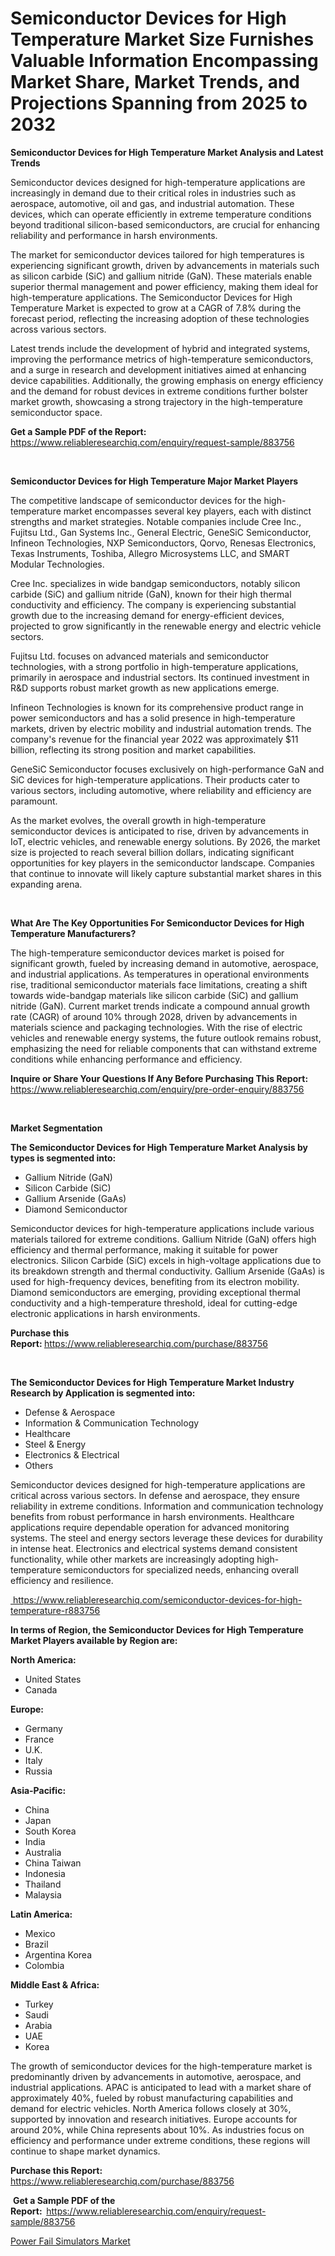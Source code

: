 <p><h1>Semiconductor Devices for High Temperature Market Size Furnishes Valuable Information Encompassing Market Share, Market Trends, and Projections Spanning from 2025 to 2032</h1></p><p><strong>Semiconductor Devices for High Temperature Market Analysis and Latest Trends</strong></p>
<p><p>Semiconductor devices designed for high-temperature applications are increasingly in demand due to their critical roles in industries such as aerospace, automotive, oil and gas, and industrial automation. These devices, which can operate efficiently in extreme temperature conditions beyond traditional silicon-based semiconductors, are crucial for enhancing reliability and performance in harsh environments.</p><p>The market for semiconductor devices tailored for high temperatures is experiencing significant growth, driven by advancements in materials such as silicon carbide (SiC) and gallium nitride (GaN). These materials enable superior thermal management and power efficiency, making them ideal for high-temperature applications. The Semiconductor Devices for High Temperature Market is expected to grow at a CAGR of 7.8% during the forecast period, reflecting the increasing adoption of these technologies across various sectors.</p><p>Latest trends include the development of hybrid and integrated systems, improving the performance metrics of high-temperature semiconductors, and a surge in research and development initiatives aimed at enhancing device capabilities. Additionally, the growing emphasis on energy efficiency and the demand for robust devices in extreme conditions further bolster market growth, showcasing a strong trajectory in the high-temperature semiconductor space.</p></p>
<p><strong>Get a Sample PDF of the Report:&nbsp;</strong> <a href="https://www.reliableresearchiq.com/enquiry/request-sample/883756?utm_campaign=3055&utm_medium=2&utm_source=Github&utm_content=ia&utm_term=06042025&utm_id=semiconductor-devices-for-high-temperature">https://www.reliableresearchiq.com/enquiry/request-sample/883756</a></p>
<p>&nbsp;</p>
<p><strong>Semiconductor Devices for High Temperature Major Market Players</strong></p>
<p><p>The competitive landscape of semiconductor devices for the high-temperature market encompasses several key players, each with distinct strengths and market strategies. Notable companies include Cree Inc., Fujitsu Ltd., Gan Systems Inc., General Electric, GeneSiC Semiconductor, Infineon Technologies, NXP Semiconductors, Qorvo, Renesas Electronics, Texas Instruments, Toshiba, Allegro Microsystems LLC, and SMART Modular Technologies.</p><p>Cree Inc. specializes in wide bandgap semiconductors, notably silicon carbide (SiC) and gallium nitride (GaN), known for their high thermal conductivity and efficiency. The company is experiencing substantial growth due to the increasing demand for energy-efficient devices, projected to grow significantly in the renewable energy and electric vehicle sectors.</p><p>Fujitsu Ltd. focuses on advanced materials and semiconductor technologies, with a strong portfolio in high-temperature applications, primarily in aerospace and industrial sectors. Its continued investment in R&D supports robust market growth as new applications emerge.</p><p>Infineon Technologies is known for its comprehensive product range in power semiconductors and has a solid presence in high-temperature markets, driven by electric mobility and industrial automation trends. The company's revenue for the financial year 2022 was approximately $11 billion, reflecting its strong position and market capabilities.</p><p>GeneSiC Semiconductor focuses exclusively on high-performance GaN and SiC devices for high-temperature applications. Their products cater to various sectors, including automotive, where reliability and efficiency are paramount.</p><p>As the market evolves, the overall growth in high-temperature semiconductor devices is anticipated to rise, driven by advancements in IoT, electric vehicles, and renewable energy solutions. By 2026, the market size is projected to reach several billion dollars, indicating significant opportunities for key players in the semiconductor landscape. Companies that continue to innovate will likely capture substantial market shares in this expanding arena.</p></p>
<p>&nbsp;</p>
<p><strong>What Are The Key Opportunities For Semiconductor Devices for High Temperature Manufacturers?</strong></p>
<p><p>The high-temperature semiconductor devices market is poised for significant growth, fueled by increasing demand in automotive, aerospace, and industrial applications. As temperatures in operational environments rise, traditional semiconductor materials face limitations, creating a shift towards wide-bandgap materials like silicon carbide (SiC) and gallium nitride (GaN). Current market trends indicate a compound annual growth rate (CAGR) of around 10% through 2028, driven by advancements in materials science and packaging technologies. With the rise of electric vehicles and renewable energy systems, the future outlook remains robust, emphasizing the need for reliable components that can withstand extreme conditions while enhancing performance and efficiency.</p></p>
<p><strong>Inquire or Share Your Questions If Any Before Purchasing This Report:</strong> <a href="https://www.reliableresearchiq.com/enquiry/pre-order-enquiry/883756?utm_campaign=3055&utm_medium=2&utm_source=Github&utm_content=ia&utm_term=06042025&utm_id=semiconductor-devices-for-high-temperature">https://www.reliableresearchiq.com/enquiry/pre-order-enquiry/883756</a></p>
<p>&nbsp;</p>
<p><strong>Market Segmentation</strong></p>
<p><strong>The Semiconductor Devices for High Temperature Market Analysis by types is segmented into:</strong></p>
<p><ul><li>Gallium Nitride (GaN)</li><li>Silicon Carbide (SiC)</li><li>Gallium Arsenide (GaAs)</li><li>Diamond Semiconductor</li></ul></p>
<p><p>Semiconductor devices for high-temperature applications include various materials tailored for extreme conditions. Gallium Nitride (GaN) offers high efficiency and thermal performance, making it suitable for power electronics. Silicon Carbide (SiC) excels in high-voltage applications due to its breakdown strength and thermal conductivity. Gallium Arsenide (GaAs) is used for high-frequency devices, benefiting from its electron mobility. Diamond semiconductors are emerging, providing exceptional thermal conductivity and a high-temperature threshold, ideal for cutting-edge electronic applications in harsh environments.</p></p>
<p><strong>Purchase this Report:&nbsp;</strong><a href="https://www.reliableresearchiq.com/purchase/883756?utm_campaign=3055&utm_medium=2&utm_source=Github&utm_content=ia&utm_term=06042025&utm_id=semiconductor-devices-for-high-temperature">https://www.reliableresearchiq.com/purchase/883756</a></p>
<p>&nbsp;</p>
<p><strong>The Semiconductor Devices for High Temperature Market Industry Research by Application is segmented into:</strong></p>
<p><ul><li>Defense & Aerospace</li><li>Information & Communication Technology</li><li>Healthcare</li><li>Steel & Energy</li><li>Electronics & Electrical</li><li>Others</li></ul></p>
<p><p>Semiconductor devices designed for high-temperature applications are critical across various sectors. In defense and aerospace, they ensure reliability in extreme conditions. Information and communication technology benefits from robust performance in harsh environments. Healthcare applications require dependable operation for advanced monitoring systems. The steel and energy sectors leverage these devices for durability in intense heat. Electronics and electrical systems demand consistent functionality, while other markets are increasingly adopting high-temperature semiconductors for specialized needs, enhancing overall efficiency and resilience.</p></p>
<p><a href="https://www.reliableresearchiq.com/semiconductor-devices-for-high-temperature-r883756?utm_campaign=3055&utm_medium=2&utm_source=Github&utm_content=ia&utm_term=06042025&utm_id=semiconductor-devices-for-high-temperature">&nbsp;https://www.reliableresearchiq.com/semiconductor-devices-for-high-temperature-r883756</a></p>
<p><strong>In terms of Region, the Semiconductor Devices for High Temperature Market Players available by Region are:</strong></p>
<p>
    <p> <strong> North America: </strong>
        <ul>
            <li>United States</li>
            <li>Canada</li>
        </ul>
        </p> 
    <p> <strong> Europe: </strong>
        <ul>
            <li>Germany</li>
            <li>France</li>
            <li>U.K.</li>
            <li>Italy</li>
            <li>Russia</li>
        </ul>
        </p> 
    <p> <strong> Asia-Pacific: </strong>
        <ul>
            <li>China</li>
            <li>Japan</li>
            <li>South Korea</li>
            <li>India</li>
            <li>Australia</li>
            <li>China Taiwan</li>
            <li>Indonesia</li>
            <li>Thailand</li>
            <li>Malaysia</li>
        </ul>
        </p> 
    <p> <strong> Latin America: </strong>
        <ul>
            <li>Mexico</li>
            <li>Brazil</li>
            <li>Argentina Korea</li>
            <li>Colombia</li>
        </ul>
        </p> 
    <p> <strong> Middle East & Africa: </strong>
        <ul>
            <li>Turkey</li>
            <li>Saudi</li>
            <li>Arabia</li>
            <li>UAE</li>
            <li>Korea</li>
        </ul>
    </p>
    </p>
<p><p>The growth of semiconductor devices for the high-temperature market is predominantly driven by advancements in automotive, aerospace, and industrial applications. APAC is anticipated to lead with a market share of approximately 40%, fueled by robust manufacturing capabilities and demand for electric vehicles. North America follows closely at 30%, supported by innovation and research initiatives. Europe accounts for around 20%, while China represents about 10%. As industries focus on efficiency and performance under extreme conditions, these regions will continue to shape market dynamics.</p></p>
<p><strong>Purchase this Report: </strong><a href="https://www.reliableresearchiq.com/purchase/883756?utm_campaign=3055&utm_medium=2&utm_source=Github&utm_content=ia&utm_term=06042025&utm_id=semiconductor-devices-for-high-temperature">https://www.reliableresearchiq.com/purchase/883756</a></p>
<p>&nbsp;<strong>Get a Sample PDF of the Report:&nbsp;&nbsp;</strong><a href="https://www.reliableresearchiq.com/enquiry/request-sample/883756?utm_campaign=3055&utm_medium=2&utm_source=Github&utm_content=ia&utm_term=06042025&utm_id=semiconductor-devices-for-high-temperature">https://www.reliableresearchiq.com/enquiry/request-sample/883756</a></p>
<p><strong></strong></p>
<p><p><a href="https://github.com/hedbomkrahe/Market-Research-Report-List-1/blob/main/power-fail-simulators-market.md?utm_campaign=3055&utm_medium=2&utm_source=Github&utm_content=ia&utm_term=06042025&utm_id=semiconductor-devices-for-high-temperature">Power Fail Simulators Market</a></p></p>
